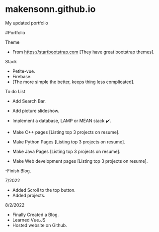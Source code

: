 # makensonn.github.io
My updated portfolio


#Portfolio

Theme
- From https://startbootstrap.com [They have great bootstrap themes].

Stack
- Petite-vue.
- Firebase.
- [The more simple the better, keeps thing less complicated].

To do List

- Add Search Bar.
- Add picture slideshow.
- Implement a database, LAMP or MEAN stack ✔️.

- Make C++ pages [Listing top 3 projects on resume]. 
- Make Python Pages [Listing top 3 projects on resume].
- Make Java Pages [Listing top 3 projects on resume].
- Make Web development pages [Listing top 3 projects on resume].

-Finish Blog.

7/2022

- Added Scroll to the top button.
- Added projects.

8/2/2022

- Finally Created a Blog.
- Learned Vue.JS
- Hosted website on Github. 
